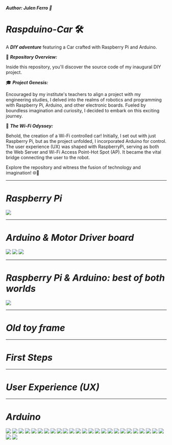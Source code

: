 ***Author: Julen Ferro 🚗***

# ***_Raspduino-Car_*** 🛠️

A ***_DIY adventure_*** featuring a Car crafted with Raspberry Pi and Arduino.

📁 ***_Repository Overview:_***

Inside this repository, you'll discover the source code of my inaugural DIY project.

🎓 ***_Project Genesis:_***

Encouraged by my institute's teachers to align a project with my engineering studies, I delved into the realms of robotics and programming with Raspberry Pi, Arduino, and other electronic boards. Fueled by boundless imagination and curiosity, I decided to embark on this exciting journey.

🚗 ***_The Wi-Fi Odyssey:_***

Behold, the creation of a Wi-Fi controlled car! Initially, I set out with just Raspberry Pi, but as the project unfolded, I incorporated Arduino for control. The user experience (UX) was shaped with RaspberryPi, serving as both the Web Server and Wi-Fi Access Point-Hot Spot (AP). It became the vital bridge connecting the user to the robot.

Explore the repository and witness the fusion of technology and imagination! 🌐🤖

---
# ***_Raspberry Pi_***

<img src="https://github.com/ferriitoo/Raspduino-Car/blob/master/Argazkiak/20170221_180357.jpg"/>

---

# ***_Arduino & Motor Driver board_***

<img src="https://github.com/ferriitoo/Raspduino-Car/blob/master/Argazkiak/20170221_175949.jpg"/>

<img src="https://github.com/ferriitoo/Raspduino-Car/blob/master/Argazkiak/20170221_180429.jpg"/>
<img src="https://github.com/ferriitoo/Raspduino-Car/blob/master/Argazkiak/20170221_180444.jpg"/>

---

# ***_Raspberry Pi & Arduino: best of both worlds_***

<img src="https://github.com/ferriitoo/Raspduino-Car/blob/master/Argazkiak/20170221_180512.jpg"/>

---

# ***_Old toy frame_***

---

# ***_First Steps_***

---

# ***_User Experience (UX)_***

---

# ***_Arduino_***

<img src="https://github.com/ferriitoo/Raspduino-Car/blob/master/Argazkiak/20170221_180623.jpg"/>
<img src="https://github.com/ferriitoo/Raspduino-Car/blob/master/Argazkiak/20170221_180659.jpg"/>
<img src="https://github.com/ferriitoo/Raspduino-Car/blob/master/Argazkiak/20170221_182619.jpg"/>
<img src="https://github.com/ferriitoo/Raspduino-Car/blob/master/Argazkiak/20170221_182625.jpg"/>
<img src="https://github.com/ferriitoo/Raspduino-Car/blob/master/Argazkiak/20170221_182659.jpg"/>
<img src="https://github.com/ferriitoo/Raspduino-Car/blob/master/Argazkiak/20170221_182723.jpg"/>
<img src="https://github.com/ferriitoo/Raspduino-Car/blob/master/Argazkiak/20170221_182725.jpg"/>
<img src="https://github.com/ferriitoo/Raspduino-Car/blob/master/Argazkiak/20170221_182727.jpg"/>
<img src="https://github.com/ferriitoo/Raspduino-Car/blob/master/Argazkiak/20170221_182739.jpg"/>
<img src="https://github.com/ferriitoo/Raspduino-Car/blob/master/Argazkiak/20170221_182744.jpg"/>
<img src="https://github.com/ferriitoo/Raspduino-Car/blob/master/Argazkiak/20170221_185637.jpg"/>
<img src="https://github.com/ferriitoo/Raspduino-Car/blob/master/Argazkiak/20170302_232146-1.jpg"/>
<img src="https://github.com/ferriitoo/Raspduino-Car/blob/master/Argazkiak/20170302_232325.jpg"/>
<img src="https://github.com/ferriitoo/Raspduino-Car/blob/master/Argazkiak/20170302_232357-1.jpg"/>
<img src="https://github.com/ferriitoo/Raspduino-Car/blob/master/Argazkiak/20170302_233335-1.jpg"/>
<img src="https://github.com/ferriitoo/Raspduino-Car/blob/master/Argazkiak/IMG_20170221_184340_278.JPG"/>
<img src="https://github.com/ferriitoo/Raspduino-Car/blob/master/Argazkiak/IMG_20170221_184625_993.JPG"/>
<img src="https://github.com/ferriitoo/Raspduino-Car/blob/master/Argazkiak/IMG_20170221_185021_256.JPG"/>
<img src="https://github.com/ferriitoo/Raspduino-Car/blob/master/Argazkiak/IMG_20170221_232741_919.JPG"/>
<img src="https://github.com/ferriitoo/Raspduino-Car/blob/master/Argazkiak/IMG_20170221_233518_179.JPG"/>
<img src="https://github.com/ferriitoo/Raspduino-Car/blob/master/Argazkiak/IMG_20170221_234055_561.JPG"/>
<img src="https://github.com/ferriitoo/Raspduino-Car/blob/master/Argazkiak/IMG_20170221_234117_467.JPG"/>
<img src="https://github.com/ferriitoo/Raspduino-Car/blob/master/Argazkiak/IMG_20170302_000133_372.JPG"/>
<img src="https://github.com/ferriitoo/Raspduino-Car/blob/master/Argazkiak/IMG_20170302_000152_800.JPG"/>
<img src="https://github.com/ferriitoo/Raspduino-Car/blob/master/Argazkiak/IMG_20170302_125153_696.JPG"/>
<img src="https://github.com/ferriitoo/Raspduino-Car/blob/master/Argazkiak/Screenshot_2017-02-21-18-57-24.png"/>
<img src="https://github.com/ferriitoo/Raspduino-Car/blob/master/Argazkiak/Screenshot_2017-03-03-00-19-04.png"/>
